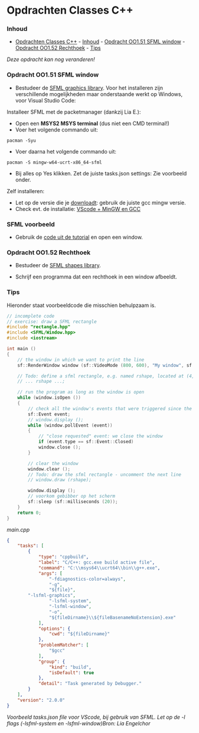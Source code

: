 # Opdrachten Classes C++[](title-id)

### Inhoud[](toc-id)
- [Opdrachten Classes C++](#opdrachten-classes-c)
		- [Inhoud](#inhoud)
		- [Opdracht OO1.51 SFML window](#opdracht-oo151-sfml-window)
		- [Opdracht OO1.52 Rechthoek](#opdracht-oo152-rechthoek)
		- [Tips](#tips)


*Deze opdracht kan nog veranderen!*
### Opdracht OO1.51 SFML window
- Bestudeer de [SFML graphics library](https://www.sfml-dev.org/). Voor het installeren zijn verschillende mogelijkheden maar onderstaande werkt op Windows, voor Visual Studio Code:

Installeer SFML met de packetmanager (dankzij Lia E.):
- Open een **MSYS2 MSYS terminal** (dus niet een CMD terminal!)
- Voer het volgende commando uit:
```
pacman -Syu
```
- Voer daarna het volgende commando uit:
```
pacman -S mingw-w64-ucrt-x86_64-sfml
```

- Bij alles op Yes klikken.
Zet de juiste tasks.json settings:
Zie voorbeeld onder.

Zelf installeren:
- Let op de versie die je [downloadt](https://www.sfml-dev.org/download/sfml/2.5.1/): gebruik de juiste gcc mingw versie.
- Check evt. de installatie: [VScode + MinGW en GCC](https://code.visualstudio.com/docs/cpp/config-mingw)

### SFML voorbeeld
- Gebruik de [code uit de tutorial](https://www.sfml-dev.org/tutorials/2.6/window-window.php) en open een window.

### Opdracht OO1.52 Rechthoek
- Bestudeer de [SFML shapes library](https://www.sfml-dev.org/tutorials/2.6/graphics-shape.php).

- Schrijf een programma dat een rechthoek in een window afbeeldt.

### Tips
Hieronder staat voorbeeldcode die misschien behulpzaam is.

```c++
// incomplete code
// exercise: draw a SFML rectangle
#include "rectangle.hpp"
#include <SFML/Window.hpp>
#include <iostream>

int main ()
{
    // the window in which we want to print the line
    sf::RenderWindow window (sf::VideoMode (800, 600), "My window", sf::Style::Default, sf::ContextSettings (0, 0, 2));

    // Todo: define a sfml rectangle, e.g. named rshape, located at (4, 2) with a size of 120x50
    // ... rshape ...;

    // run the program as long as the window is open
    while (window.isOpen ())
	{
	    // check all the window's events that were triggered since the last iteration of the loop
	    sf::Event event;
	    // window.display ();
	    while (window.pollEvent (event))
		{
		    // "close requested" event: we close the window
		    if (event.type == sf::Event::Closed)
			window.close ();
		}

	    // clear the window
	    window.clear ();
	    // Todo: draw the sfml rectangle - uncomment the next line
	    // window.draw (rshape);

	    window.display ();
	    // voorkom gebibber op het scherm
	    sf::sleep (sf::milliseconds (20));
	}
    return 0;
}
```
*main.cpp*

```json
{
    "tasks": [
        {
            "type": "cppbuild",
            "label": "C/C++: gcc.exe build active file",
            "command": "C:\\msys64\\ucrt64\\bin\\g++.exe",
            "args": [
                "-fdiagnostics-color=always",
                "-g",
                "${file}",
		"-lsfml-graphics",
                "-lsfml-system",
                "-lsfml-window",
                "-o",
                "${fileDirname}\\${fileBasenameNoExtension}.exe"
            ],
            "options": {
                "cwd": "${fileDirname}"
            },
            "problemMatcher": [
                "$gcc"
            ],
            "group": {
                "kind": "build",
                "isDefault": true
            },
            "detail": "Task generated by Debugger."
        }
    ],
    "version": "2.0.0"
}
```
*Voorbeeld tasks.json file voor VScode, bij gebruik van SFML. Let op de -l flags (-lsfml-system en -lsfml-window)Bron: Lia Engelchor*
